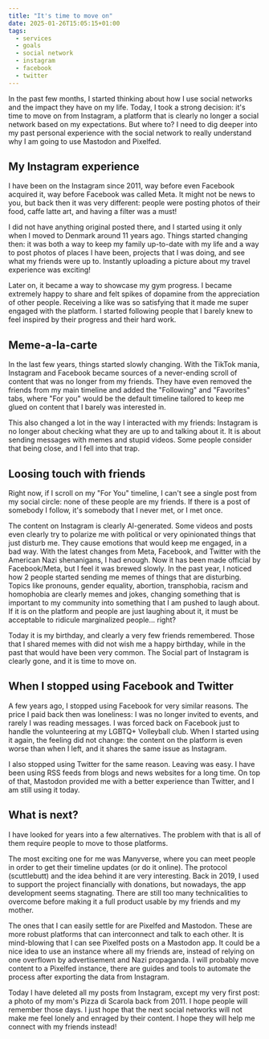 ```yaml
---
title: "It's time to move on"
date: 2025-01-26T15:05:15+01:00
tags:
  - services
  - goals
  - social network
  - instagram
  - facebook
  - twitter
---
```

In the past few months, I started thinking about how I use social networks
and the impact they have on my life. Today, I took a strong decision: it's
time to move on from Instagram, a platform that is clearly no longer a social
network based on my expectations. But where to? I need to dig deeper into my
past personal experience with the social network to really understand why I am
going to use Mastodon and Pixelfed.

<!--more-->

## My Instagram experience

I have been on the Instagram since 2011, way before even Facebook acquired
it, way before Facebook was called Meta. It might not be news to you, but
back then it was very different: people were posting photos of their food,
caffe latte art, and having a filter was a must!

I did not have anything original posted there, and I started using it only when
I moved to Denmark around 11 years ago. Things started changing then: it was
both a way to keep my family up-to-date with my life and a way to post photos
of places I have been, projects that I was doing, and see what my friends were
up to. Instantly uploading a picture about my travel experience was exciting!

Later on, it became a way to showcase my gym progress. I became extremely
happy to share and felt spikes of dopamine from the appreciation of other
people. Receiving a like was so satisfying that it made me super engaged
with the platform. I started following people that I barely knew to feel
inspired by their progress and their hard work.

## Meme-a-la-carte

In the last few years, things started slowly changing. With the TikTok mania,
Instagram and Facebook became sources of a never-ending scroll of content
that was no longer from my friends. They have even removed the friends from
my main timeline and added the "Following" and "Favorites" tabs, where "For
you" would be the default timeline tailored to keep me glued on content that
I barely was interested in.

This also changed a lot in the way I interacted with my friends: Instagram
is no longer about checking what they are up to and talking about it. It is
about sending messages with memes and stupid videos. Some people consider
that being close, and I fell into that trap.

## Loosing touch with friends

Right now, if I scroll on my "For You" timeline, I can't see a single post
from my social circle: none of these people are my friends. If there is a
post of somebody I follow, it's somebody that I never met, or I met once.

The content on Instagram is clearly AI-generated. Some videos and posts even
clearly try to polarize me with political or very opinionated things that just
disturb me. They cause emotions that would keep me engaged, in a bad way. With
the latest changes from Meta, Facebook, and Twitter with the American Nazi
shenanigans, I had enough. Now it has been made official by Facebook/Meta,
but I feel it was brewed slowly. In the past year, I noticed how 2 people
started sending me memes of things that are disturbing. Topics like
pronouns, gender equality, abortion, transphobia, racism and homophobia
are clearly memes and jokes, changing something that is important to my
community into something that I am pushed to laugh about. If it is on the
platform and people are just laughing about it, it must be acceptable to
ridicule marginalized people... right?

Today it is my birthday, and clearly a very few friends remembered. Those that
I shared memes with did not wish me a happy birthday, while in the past that
would have been very common. The Social part of Instagram is clearly gone,
and it is time to move on.

## When I stopped using Facebook and Twitter

A few years ago, I stopped using Facebook for very similar reasons. The
price I paid back then was loneliness: I was no longer invited to events,
and rarely I was reading messages. I was forced back on Facebook just to
handle the volunteering at my LGBTQ+ Volleyball club. When I started using
it again, the feeling did not change: the content on the platform is even
worse than when I left, and it shares the same issue as Instagram.

I also stopped using Twitter for the same reason. Leaving was easy. I have
been using RSS feeds from blogs and news websites for a long time. On top
of that, Mastodon provided me with a better experience than Twitter, and I
am still using it today.

## What is next?

I have looked for years into a few alternatives. The problem with that is
all of them require people to move to those platforms. 

The most exciting one for me was Manyverse, where you can meet people
in order to get their timeline updates (or do it online). The protocol
(scuttlebutt) and the idea behind it are very interesting. Back in 2019,
I used to support the project financially with donations, but nowadays, the
app development seems stagnating. There are still too many technicalities
to overcome before making it a full product usable by my friends and my mother.

The ones that I can easily settle for are Pixelfed and Mastodon. These are
more robust platforms that can interconnect and talk to each other. It is
mind-blowing that I can see Pixelfed posts on a Mastodon app. It could be
a nice idea to use an instance where all my friends are, instead of relying
on one overflown by advertisement and Nazi propaganda. I will probably move
content to a Pixelfed instance, there are guides and tools to automate the 
process after exporting the data from Instagram.

Today I have deleted all my posts from Instagram, except my very first post: a
photo of my mom's Pizza di Scarola back from 2011. I hope people will remember
those days. I just hope that the next social networks will not make me feel
lonely and enraged by their content. I hope they will help me connect with my
friends instead!

